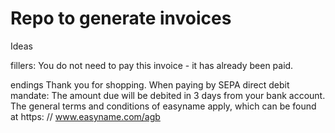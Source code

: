 # Repo to generate invoices

Ideas

fillers:
You do not need to pay this invoice - it has already been paid.

endings
Thank you for shopping.
When paying by SEPA direct debit mandate: The amount due will be debited in 3 days from your bank account.
The general terms and conditions of easyname apply, which can be found at https: // www.easyname.com/agb
